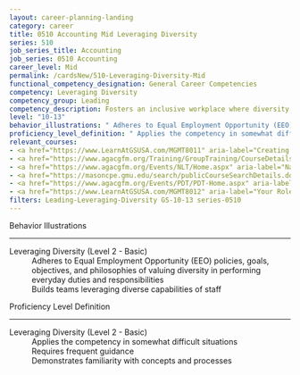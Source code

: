 ```yaml
---
layout: career-planning-landing
category: career
title: 0510 Accounting Mid Leveraging Diversity
series: 510
job_series_title: Accounting
job_series: 0510 Accounting
career_level: Mid
permalink: /cardsNew/510-Leveraging-Diversity-Mid
functional_competency_designation: General Career Competencies
competency: Leveraging Diversity
competency_group: Leading
competency_description: Fosters an inclusive workplace where diversity and individual differences are valued and leveraged to achieve the vision and mission of the organization.
level: "10-13"
behavior_illustrations: " Adheres to Equal Employment Opportunity (EEO) policies, goals, objectives, and philosophies of valuing diversity in performing everyday duties and responsibilities  Builds teams leveraging diverse capabilities of staff"
proficiency_level_definition: " Applies the competency in somewhat difficult situations  Requires frequent guidance  Demonstrates familiarity with concepts and processes"
relevant_courses: 
- <a href="https://www.LearnAtGSUSA.com/MGMT8011" aria-label="Creating A Culture of Diversity, Equity, Inclusion and Accessibility in Government (MGMT8011) - https://www.LearnAtGSUSA.com/MGMT8011">Creating A Culture of Diversity, Equity, Inclusion and Accessibility in Government (MGMT8011)</a>, Graduate School USA (GSUSA)
- <a href="https://www.agacgfm.org/Training/GroupTraining/CourseDetails.aspx?ID=48" aria-label="Diversity in the Workplace -- Learning How to Work Together - https://www.agacgfm.org/Training/GroupTraining/CourseDetails.aspx?ID=48">Diversity in the Workplace -- Learning How to Work Together</a>, AGA
- <a href="https://www.agacgfm.org/Events/NLT/Home.aspx" aria-label="National Leadership Training (NLT) - multi-competency training - https://www.agacgfm.org/Events/NLT/Home.aspx">National Leadership Training (NLT) - multi-competency training</a>, AGA
- <a href="https://masoncpe.gmu.edu/search/publicCourseSearchDetails.do?method=load&courseId=2409507" aria-label="PEBU 0412 Engaging and Succeeding in Negotiations for Women - https://masoncpe.gmu.edu/search/publicCourseSearchDetails.do?method=load&courseId=2409507">PEBU 0412 Engaging and Succeeding in Negotiations for Women</a>, George Mason University
- <a href="https://www.agacgfm.org/Events/PDT/PDT-Home.aspx" aria-label="Professional Development Training (PDT) - multi-competency training - https://www.agacgfm.org/Events/PDT/PDT-Home.aspx">Professional Development Training (PDT) - multi-competency training</a>, AGA
- <a href="https://www.LearnAtGSUSA.com/MGMT8012" aria-label="Your Role in Creating a Culture of Diversity, Equity, Inclusion and Accessibility in Government (DEIA) (MGMT8012) - https://www.LearnAtGSUSA.com/MGMT8012">Your Role in Creating a Culture of Diversity, Equity, Inclusion and Accessibility in Government (DEIA) (MGMT8012)</a>, Graduate School USA (GSUSA)
filters: Leading-Leveraging-Diversity GS-10-13 series-0510
---
```


<div class="desktop:grid-col-6 margin-y-3">
  <div class="border-top-2 bg-white padding-3 shadow-5 height-full members-hover border-1px button-border border-top-blue radius-lg">
    <p class="text-bold label-color font-size-21">Behavior Illustrations</p>
    <hr class="hr-green"/>
    <dl class="text-base card-content-color"><dt>Leveraging Diversity (Level 2 - Basic)</dt><dd>Adheres to Equal Employment Opportunity (EEO) policies, goals, objectives, and philosophies of valuing diversity in performing everyday duties and responsibilities </dd><dd>Builds teams leveraging diverse capabilities of staff</dd></dl>
  </div>
</div>
<div class="desktop:grid-col-6 margin-y-3">
  <div class="border-top-2 bg-white padding-3 shadow-5 height-full members-hover border-1px button-border border-top-blue radius-lg">
    <p class="text-bold label-color font-size-21">Proficiency Level Definition</p>
     <hr class="hr-green"/>
    <dl class="text-base card-content-color"><dt>Leveraging Diversity (Level 2 - Basic)</dt><dd>Applies the competency in somewhat difficult situations </dd><dd>Requires frequent guidance </dd><dd>Demonstrates familiarity with concepts and processes</dd></dl>
  </div>
</div>